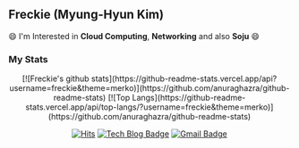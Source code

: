 ## Freckie (Myung-Hyun Kim)

😄 I'm Interested in **Cloud Computing**, **Networking** and also **Soju** 😄

### My Stats
<div align=center>
[![Freckie's github stats](https://github-readme-stats.vercel.app/api?username=freckie&theme=merko)](https://github.com/anuraghazra/github-readme-stats)
[![Top Langs](https://github-readme-stats.vercel.app/api/top-langs/?username=freckie&theme=merko)](https://github.com/anuraghazra/github-readme-stats)
</div>

<div align=center>

[![Hits](https://hits.seeyoufarm.com/api/count/incr/badge.svg?url=https%3A%2F%2Fgithub.com%2Ffreckie)](https://hits.seeyoufarm.com)
[![Tech Blog Badge](http://img.shields.io/badge/-Tech%20Blog-black?style=flat-square&logo=github&link=http://blog.frec.kr/)](http://blog.frec.kr/)
[![Gmail Badge](https://img.shields.io/badge/-Gmail-d14836?style=flat-square&logo=Gmail&logoColor=white&link=mailto:freckie@frec.kr)](mailto:freckie@frec.kr)

</div>

<!-- idea from zzsza/zzsza -->
